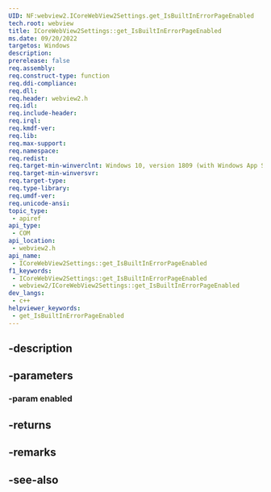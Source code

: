 ```yaml
---
UID: NF:webview2.ICoreWebView2Settings.get_IsBuiltInErrorPageEnabled
tech.root: webview
title: ICoreWebView2Settings::get_IsBuiltInErrorPageEnabled
ms.date: 09/20/2022
targetos: Windows
description: 
prerelease: false
req.assembly: 
req.construct-type: function
req.ddi-compliance: 
req.dll: 
req.header: webview2.h
req.idl: 
req.include-header: 
req.irql: 
req.kmdf-ver: 
req.lib: 
req.max-support: 
req.namespace: 
req.redist: 
req.target-min-winverclnt: Windows 10, version 1809 (with Windows App SDK 1.1 or later)
req.target-min-winversvr: 
req.target-type: 
req.type-library: 
req.umdf-ver: 
req.unicode-ansi: 
topic_type:
 - apiref
api_type:
 - COM
api_location:
 - webview2.h
api_name:
 - ICoreWebView2Settings::get_IsBuiltInErrorPageEnabled
f1_keywords:
 - ICoreWebView2Settings::get_IsBuiltInErrorPageEnabled
 - webview2/ICoreWebView2Settings::get_IsBuiltInErrorPageEnabled
dev_langs:
 - c++
helpviewer_keywords:
 - get_IsBuiltInErrorPageEnabled
---
```


## -description

## -parameters

### -param enabled

## -returns

## -remarks

## -see-also

